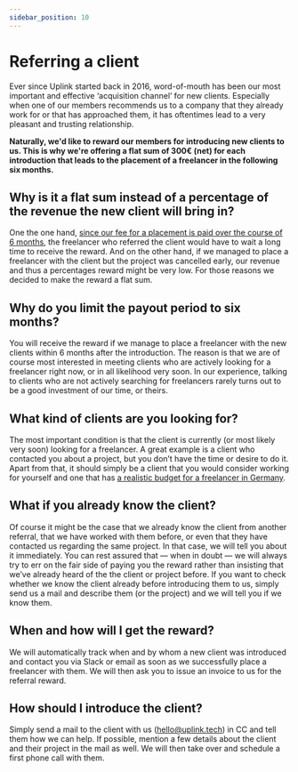 ```yaml
---
sidebar_position: 10
---
```


# Referring a client

Ever since Uplink started back in 2016, word-of-mouth has been our most important and effective ‘acquisition channel’ for new clients. Especially when one of our members recommends us to a company that they already work for or that has approached them, it has oftentimes lead to a very pleasant and trusting relationship.

**Naturally, we'd like to reward our members for introducing new clients to us. This is why we're offering a flat sum of 300€ (net) for each introduction that leads to the placement of a freelancer in the following six months.**

## **Why is it a flat sum instead of a percentage of the revenue the new client will bring in?**

One the one hand, [since our fee for a placement is paid over the course of 6 months](our-fee.md), the freelancer who referred the client would have to wait a long time to receive the reward. And on the other hand, if we managed to place a freelancer with the client but the project was cancelled early, our revenue and thus a percentages reward might be very low. For those reasons we decided to make the reward a flat sum.

## **Why do you limit the payout period to six months?**

You will receive the reward if we manage to place a freelancer with the new clients within 6 months after the introduction. The reason is that we are of course most interested in meeting clients who are actively looking for a freelancer right now, or in all likelihood very soon. In our experience, talking to clients who are not actively searching for freelancers rarely turns out to be a good investment of our time, or theirs.

## **What kind of clients are you looking for?**

The most important condition is that the client is currently (or most likely very soon) looking for a freelancer. A great example is a client who contacted you about a project, but you don’t have the time or desire to do it. Apart from that, it should simply be a client that you would consider working for yourself and one that has [a realistic budget for a freelancer in Germany](../../companies/working-with-a-freelancer#how-much-does-a-freelancer-charge).

## **What if you already know the client?**

Of course it might be the case that we already know the client from another referral, that we have worked with them before, or even that they have contacted us regarding the same project. In that case, we will tell you about it immediately. You can rest assured that — when in doubt — we will always try to err on the fair side of paying you the reward rather than insisting that we’ve already heard of the the client or project before. If you want to check whether we know the client already before introducing them to us, simply send us a mail and describe them (or the project) and we will tell you if we know them.

## **When and how will I get the reward?**

We will automatically track when and by whom a new client was introduced and contact you via Slack or email as soon as we successfully place a freelancer with them. We will then ask you to issue an invoice to us for the referral reward.

## **How should I introduce the client?**

Simply send a mail to the client with us (hello@uplink.tech) in CC and tell them how we can help. If possible, mention a few details about the client and their project in the mail as well. We will then take over and schedule a first phone call with them.
